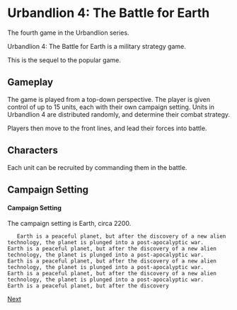 # Urbandlion 4: The Battle for Earth

The fourth game in the Urbandlion series.  
  
Urbandlion 4: The Battle for Earth is a military strategy game.  
  
This is the sequel to the popular game.  
  
  

## Gameplay   

The game is played from a top-down perspective. The player is given control of up to 15 units, each with their own campaign setting. Units in Urbandlion 4 are distributed randomly, and determine their combat strategy.    
  
  
Players then move to the front lines, and lead their forces into battle.     
    

## Characters   

Each unit can be recruited by commanding them in the battle.       
  

## Campaign Setting                             
  
  

#### Campaign Setting

The campaign setting is Earth, circa 2200.                        
  
       Earth is a peaceful planet, but after the discovery of a new alien technology, the planet is plunged into a post-apocalyptic war.                       Earth is a peaceful planet, but after the discovery of a new alien technology, the planet is plunged into a post-apocalyptic war.                          Earth is a peaceful planet, but after the discovery of a new alien technology, the planet is plunged into a post-apocalyptic war.                             Earth is a peaceful planet, but after the discovery of a new alien technology, the planet is plunged into a post-apocalyptic war.                      Earth is a peaceful planet, but after the discovery

[Next](054.md)